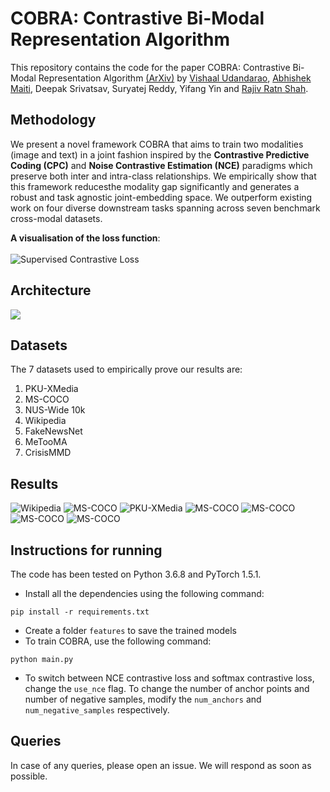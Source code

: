 # COBRA: Contrastive Bi-Modal Representation Algorithm

This repository contains the code for the paper COBRA: Contrastive Bi-Modal Representation Algorithm [(ArXiv)](https://arxiv.org/abs/2005.03687) by [Vishaal Udandarao](https://vishaal27.github.io/), [Abhishek Maiti](http://ovshake.me), Deepak Srivatsav, Suryatej Reddy, Yifang Yin and [Rajiv Ratn Shah](http://faculty.iiitd.ac.in/~rajivratn/). 

## Methodology 
We present a novel framework COBRA that aims to train two modalities (image and text) in a joint fashion inspired by the **Contrastive Predictive Coding (CPC)** and **Noise Contrastive Estimation (NCE)** paradigms which preserve both inter and intra-class relationships. We empirically show that this framework reducesthe modality gap significantly and generates a robust and task agnostic joint-embedding space. We outperform existing work on four diverse downstream tasks spanning across seven benchmark cross-modal datasets.<br>

**A visualisation of the loss function**:
<br>
<br>
![Supervised Contrastive Loss](https://github.com/ovshake/cobra/blob/master/images/CPCLoss.JPG)



## Architecture

![](https://github.com/ovshake/cobra/blob/master/images/Architecture.JPG)


## Datasets
The 7 datasets used to empirically prove our results are:<br> 
1. PKU-XMedia 
2. MS-COCO 
3. NUS-Wide 10k 
4. Wikipedia
5. FakeNewsNet
6. MeTooMA
7. CrisisMMD

## Results

![Wikipedia](https://github.com/ovshake/cobra/blob/master/images/Wiki.JPG)
![MS-COCO](https://github.com/ovshake/cobra/blob/master/images/MSCoco.JPG)
![PKU-XMedia](https://github.com/ovshake/cobra/blob/master/images/PKU-XMedia.JPG)
![MS-COCO](https://github.com/ovshake/cobra/blob/master/images/NUS-Wide.JPG)
![MS-COCO](https://github.com/ovshake/cobra/blob/master/images/FakeNewsNet.JPG)
![MS-COCO](https://github.com/ovshake/cobra/blob/master/images/MeTooMA.JPG)
![MS-COCO](https://github.com/ovshake/cobra/blob/master/images/CrisisMMD.JPG)


## Instructions for running
The code has been tested on Python 3.6.8 and PyTorch 1.5.1. 
- Install all the dependencies using the following command:
```
pip install -r requirements.txt
```
- Create a folder `features` to save the trained models
- To train COBRA, use the following command:
```
python main.py
```
- To switch between NCE contrastive loss and softmax contrastive loss, change the `use_nce` flag. To change the number of anchor points and number of negative samples, modify the `num_anchors` and `num_negative_samples` respectively.
## Queries
In case of any queries, please open an issue. We will respond as soon as possible. 
